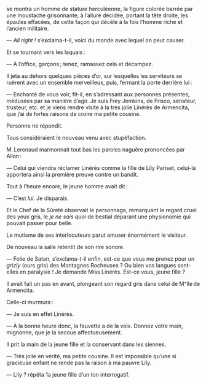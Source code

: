 se montra un homme de stature herculéenne, la figure colorée barrée par une
moustache grisonnante, à l’allure décidée, portant la tête droite, les épaules effacées, de cette façon qui décèle à la fois l’homme riche et l’ancien militaire.

— _All right !_ s’exclama-t-il, voici du monde avec lequel on peut causer.

Et se tournant vers les laquais :

— À l’office, garçons ; tenez, ramassez cela et décampez.

Il jeta au dehors quelques pièces d’or, sur lesquelles les serviteurs se
ruèrent avec un ensemble merveilleux, puis, fermant la porte derrière lui :

— Enchanté de vous voir, fit-il, en s’adressant aux personnes présentes,
médusées par sa manière d’agir. Je suis Frey Jemkins, de Frisco, sénateur,
trusteur, etc. et je viens rendre visite à la très jolie Linérès de Armencita, que j’ai de fortes raisons de croire ma petite cousine.

Personne ne répondit.

Tous considéraient le nouveau venu avec stupéfaction.

M. Lerenaud marmonnait tout bas les paroles naguère prononcées par Allan :

— Celui qui viendra réclamer Linérès comme la fille de Lily Pariset, celui-là apportera ainsi la première preuve contre un bandit.

Tout à l’heure encore, le jeune homme avait dit :

— C’est _lui_. Je disparais.

Et le Chef de la Sûreté observait le personnage, remarquant le regard cruel des yeux gris, le _je ne sais quoi_ de bestial déparant une physionomie
qui pouvait passer pour belle.

Le mutisme de ses interlocuteurs parut amuser énormément le visiteur.

De nouveau la salle retentit de son rire sonore.

— Folie de Satan, s’exclama-t-il enfin, est-ce que vous me prenez pour
un _grizly_ (ours gris) des Montagnes Rocheuses ? Ou bien vos langues sont-
elles en paralysie ! Je demande Miss Linérès. Est-ce vous, jeune fille ?

Il avait fait un pas en avant, plongeant son regard gris dans celui de
M^lle de Armencita.

Celle-ci murmura :

— Je suis en effet Linérès.

— À la bonne heure donc, la fauvette a de la voix. Donnez votre main,
mignonne, que je la secoue affectueusement.

Il prit la main de la jeune fille et la conservant dans les siennes.

— Très jolie en vérité, ma petite cousine. Il est impossible qu’une si
gracieuse enfant ne rende pas la raison à ma pauvre Lily.

— Lily ? répéta 1a jeune fille d’un ton interrogatif.
